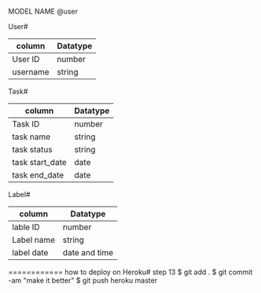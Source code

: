 MODEL NAME 
@user 

User# 

column   |  Datatype
---------|---------- 
User ID|number 
username|string 

Task# 

column      |   Datatype 
------------|--------------
Task ID|number 
task name|string 
task status|string 
task start_date|date
task end_date|date

Label# 

column    |Datatype 
----------|----------------
lable ID|number
Label name|string 
label date|date and time 

============
how to deploy on Heroku# step 13 
$ git add .
$ git commit -am "make it better"
$ git push heroku master 